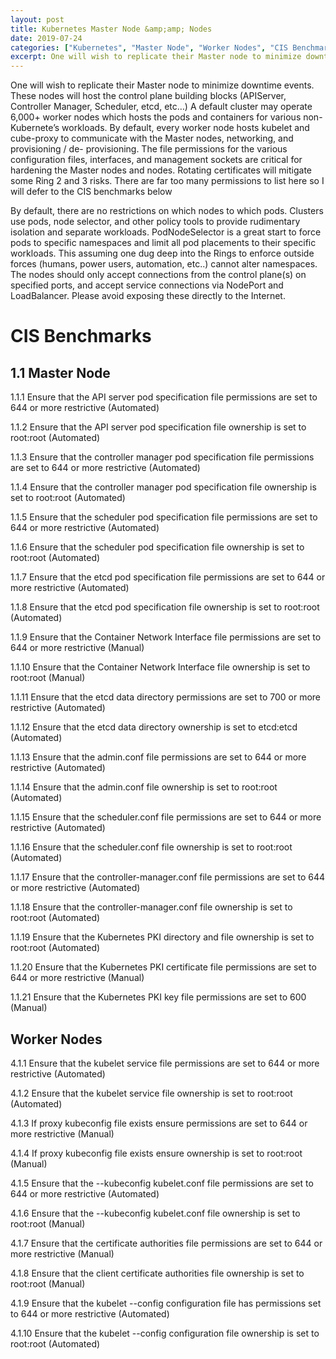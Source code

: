 ```yaml
---
layout: post
title: Kubernetes Master Node &amp;amp; Nodes
date: 2019-07-24
categories: ["Kubernetes", "Master Node", "Worker Nodes", "CIS Benchmark", "Security Best Practices", "Configuration Management", "Pod Scheduling", "Cluster Management", "Node Security", "Kubernetes Security"]
excerpt: One will wish to replicate their Master node to minimize downtime events. These nodes will host the control plane building blocks
---
```

One will wish to replicate their Master node to minimize downtime events.
These nodes will host the control plane building blocks (APIServer, Controller
Manager, Scheduler, etcd, etc…) A default cluster may operate 6,000+ worker
nodes which hosts the pods and containers for various non-Kubernete’s
workloads. By default, every worker node hosts kubelet and cube-proxy to
communicate with the Master nodes, networking, and provisioning / de-
provisioning. The file permissions for the various configuration files,
interfaces, and management sockets are critical for hardening the Master nodes
and nodes. Rotating certificates will mitigate some Ring 2 and 3 risks. There
are far too many permissions to list here so I will defer to the CIS
benchmarks below

By default, there are no restrictions on which nodes to which pods. Clusters
use pods, node selector, and other policy tools to provide rudimentary
isolation and separate workloads. PodNodeSelector is a great start to force
pods to specific namespaces and limit all pod placements to their specific
workloads. This assuming one dug deep into the Rings to enforce outside forces
(humans, power users, automation, etc..) cannot alter namespaces. The nodes
should only accept connections from the control plane(s) on specified ports,
and accept service connections via NodePort and LoadBalancer. Please avoid
exposing these directly to the Internet.

  
  

# CIS Benchmarks

## 1.1 Master Node

1.1.1 Ensure that the API server pod specification file permissions are set to
644 or more restrictive (Automated)

1.1.2 Ensure that the API server pod specification file ownership is set to
root:root (Automated)

1.1.3 Ensure that the controller manager pod specification file permissions
are set to 644 or more restrictive (Automated)

1.1.4 Ensure that the controller manager pod specification file ownership is
set to root:root (Automated)

1.1.5 Ensure that the scheduler pod specification file permissions are set to
644 or more restrictive (Automated)

1.1.6 Ensure that the scheduler pod specification file ownership is set to
root:root (Automated)

1.1.7 Ensure that the etcd pod specification file permissions are set to 644
or more restrictive (Automated)

1.1.8 Ensure that the etcd pod specification file ownership is set to
root:root (Automated)

1.1.9 Ensure that the Container Network Interface file permissions are set to
644 or more restrictive (Manual)

1.1.10 Ensure that the Container Network Interface file ownership is set to
root:root (Manual)

1.1.11 Ensure that the etcd data directory permissions are set to 700 or more
restrictive (Automated)

1.1.12 Ensure that the etcd data directory ownership is set to etcd:etcd
(Automated)

1.1.13 Ensure that the admin.conf file permissions are set to 644 or more
restrictive (Automated)

1.1.14 Ensure that the admin.conf file ownership is set to root:root
(Automated)

1.1.15 Ensure that the scheduler.conf file permissions are set to 644 or more
restrictive (Automated)

1.1.16 Ensure that the scheduler.conf file ownership is set to root:root
(Automated)

1.1.17 Ensure that the controller-manager.conf file permissions are set to 644
or more restrictive (Automated)

1.1.18 Ensure that the controller-manager.conf file ownership is set to
root:root (Automated)

1.1.19 Ensure that the Kubernetes PKI directory and file ownership is set to
root:root (Automated)

1.1.20 Ensure that the Kubernetes PKI certificate file permissions are set to
644 or more restrictive (Manual)

1.1.21 Ensure that the Kubernetes PKI key file permissions are set to 600
(Manual)

  

## Worker Nodes

4.1.1 Ensure that the kubelet service file permissions are set to 644 or more
restrictive (Automated)

4.1.2 Ensure that the kubelet service file ownership is set to root:root
(Automated)

4.1.3 If proxy kubeconfig file exists ensure permissions are set to 644 or
more restrictive (Manual)

4.1.4 If proxy kubeconfig file exists ensure ownership is set to root:root
(Manual)

4.1.5 Ensure that the --kubeconfig kubelet.conf file permissions are set to
644 or more restrictive (Automated)

4.1.6 Ensure that the --kubeconfig kubelet.conf file ownership is set to
root:root (Manual)

4.1.7 Ensure that the certificate authorities file permissions are set to 644
or more restrictive (Manual)

4.1.8 Ensure that the client certificate authorities file ownership is set to
root:root (Manual)

4.1.9 Ensure that the kubelet --config configuration file has permissions set
to 644 or more restrictive (Automated)

4.1.10 Ensure that the kubelet --config configuration file ownership is set to
root:root (Automated)

  

  

  

  


